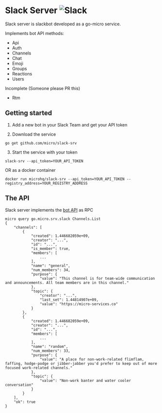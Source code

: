 # Slack Server ![Slack](https://github.com/micro/slack-srv/blob/master/slack.jpg)

Slack server is slackbot developed as a go-micro service.

Implements bot API methods:

- Api
- Auth
- Channels
- Chat
- Emoji
- Groups
- Reactions
- Users

Incomplete (Someone please PR this)

- Rtm

## Getting started

1. Add a new bot in your Slack Team and get your API token

2. Download the service

```shell
go get github.com/micro/slack-srv
```

3. Start the service with your token
```shell
slack-srv --api_token=YOUR_API_TOKEN
```

OR as a docker container

```shell
docker run microhq/slack-srv --api_token=YOUR_API_TOKEN --registry_address=YOUR_REGISTRY_ADDRESS
```

## The API
Slack server implements the [bot API](https://api.slack.com/bot-users) as RPC

```shell
micro query go.micro.srv.slack Channels.List 
{
	"channels": [
		{
			"created": 1.446682059e+09,
			"creator": "...",
			"id": "...",
			"is_member": true,
			"members": [
				...
			],
			"name": "general",
			"num_members": 34,
			"purpose": {
				"value": "This channel is for team-wide communication and announcements. All team members are in this channel."
			},
			"topic": {
				"creator": "...",
				"last_set": 1.44814907e+09,
				"value": "https://micro-services.co"
			}
		},
		{
			"created": 1.446682059e+09,
			"creator": "...",
			"id": "...",
			"members": [
				...
			],
			"name": "random",
			"num_members": 33,
			"purpose": {
				"value": "A place for non-work-related flimflam, faffing, hodge-podge or jibber-jabber you'd prefer to keep out of more focused work-related channels."
			},
			"topic": {
				"value": "Non-work banter and water cooler conversation"
			}
		}
	],
	"ok": true
}
```
